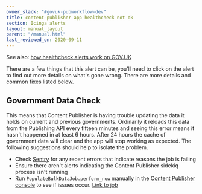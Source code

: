 ```yaml
---
owner_slack: "#govuk-pubworkflow-dev"
title: content-publisher app healthcheck not ok
section: Icinga alerts
layout: manual_layout
parent: "/manual.html"
last_reviewed_on: 2020-09-11
---
```


See also: [how healthcheck alerts work on GOV.UK](app-healthcheck-not-ok.html)

There are a few things that this alert can be, you'll need to click on the alert to find out more details on what's gone wrong. There are more details and common fixes listed below.

## Government Data Check

This means that Content Publisher is having trouble updating the data it holds on current and previous governments. Ordinarily it reloads this data from the Publishing API every fifteen minutes and seeing this error means it hasn't happened in at least 6 hours. After 24 hours the cache of government data will clear and the app will stop working as expected. The following suggestions should help to isolate the problem.

- Check [Sentry][] for any recent errors that indicate reasons the job is failing
- Ensure there aren't alerts indicating the Content Publisher sidekiq process isn't running
- Run `PopulateBulkDataJob.perform_now` manually in the [Content Publisher console][console] to see if issues occur. [Link to job][data job]

[Sentry]: [https://sentry.io/organizations/govuk/issues/?project=1242052]
[data job]: [https://github.com/alphagov/content-publisher/blob/master/app/jobs/populate_bulk_data_job.rb]
[console]: [https://docs.publishing.service.gov.uk/manual/get-ssh-access.html#running-a-console]
[sidekiq health]: [https://github.com/alphagov/govuk_app_config/blob/master/docs/healthchecks.md#sidekiqredis]
[activerecord health]: [https://github.com/alphagov/govuk_app_config/blob/master/docs/healthchecks.md#activerecord]
